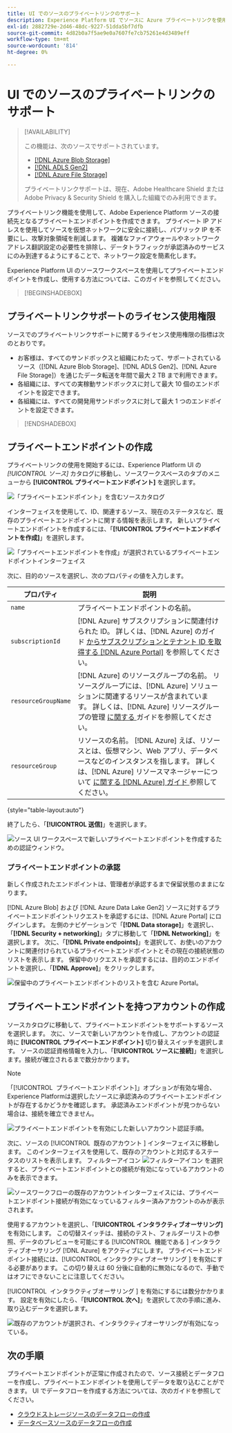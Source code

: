 ```yaml
---
title: UI でのソースのプライベートリンクのサポート
description: Experience Platform UI でソースに Azure プライベートリンクを使用する方法を説明します。
exl-id: 2882729e-2d46-48dc-9227-51dda5bf7dfb
source-git-commit: 4d82b0a7f5ae9e0a7607fe7cb75261e4d3489eff
workflow-type: tm+mt
source-wordcount: '814'
ht-degree: 0%

---
```


# UI でのソースのプライベートリンクのサポート

>[!AVAILABILITY]
>
>この機能は、次のソースでサポートされています。
>
>* [[!DNL Azure Blob Storage]](../../connectors/cloud-storage/blob.md)
>* [[!DNL ADLS Gen2]](../../connectors/cloud-storage/adls-gen2.md)
>* [[!DNL Azure File Storage]](../../connectors/cloud-storage/azure-file-storage.md)
>
>プライベートリンクサポートは、現在、Adobe Healthcare Shield またはAdobe Privacy &amp; Security Shield を購入した組織でのみ利用できます。

プライベートリンク機能を使用して、Adobe Experience Platform ソースの接続先となるプライベートエンドポイントを作成できます。 プライベート IP アドレスを使用してソースを仮想ネットワークに安全に接続し、パブリック IP を不要にし、攻撃対象領域を削減します。 複雑なファイアウォールやネットワークアドレス翻訳設定の必要性を排除し、データトラフィックが承認済みのサービスにのみ到達するようにすることで、ネットワーク設定を簡素化します。

Experience Platform UI のソースワークスペースを使用してプライベートエンドポイントを作成し、使用する方法については、このガイドを参照してください。

>[!BEGINSHADEBOX]

## プライベートリンクサポートのライセンス使用権限

ソースでのプライベートリンクサポートに関するライセンス使用権限の指標は次のとおりです。

* お客様は、すべてのサンドボックスと組織にわたって、サポートされているソース（[!DNL Azure Blob Storage]、[!DNL ADLS Gen2]、[!DNL Azure File Storage]）を通じたデータ転送を年間で最大 2 TB まで利用できます。
* 各組織には、すべての実稼動サンドボックスに対して最大 10 個のエンドポイントを設定できます。
* 各組織には、すべての開発用サンドボックスに対して最大 1 つのエンドポイントを設定できます。

>[!ENDSHADEBOX]

## プライベートエンドポイントの作成

プライベートリンクの使用を開始するには、Experience Platform UI の *[!UICONTROL ソース]* カタログに移動し、ソースワークスペースのタブのメニューから **[!UICONTROL プライベートエンドポイント]** を選択します。

![ 「プライベートエンドポイント」を含むソースカタログ ](../../images/tutorials/private-links/catalog.png)

インターフェイスを使用して、ID、関連するソース、現在のステータスなど、既存のプライベートエンドポイントに関する情報を表示します。 新しいプライベートエンドポイントを作成するには、「**[!UICONTROL プライベートエンドポイントを作成]**」を選択します。

![ 「プライベートエンドポイントを作成」が選択されているプライベートエンドポイントインターフェイス ](../../images/tutorials/private-links/private-endpoints.png)

次に、目的のソースを選択し、次のプロパティの値を入力します。

| プロパティ | 説明 |
| --- | --- |
| `name` | プライベートエンドポイントの名前。 |
| `subscriptionId` | [!DNL Azure] サブスクリプションに関連付けられた ID。 詳しくは、[!DNL Azure] のガイド [ からサブスクリプションとテナント ID を取得する  [!DNL Azure Portal]](https://learn.microsoft.com/en-us/azure/azure-portal/get-subscription-tenant-id) を参照してください。 |
| `resourceGroupName` | [!DNL Azure] のリソースグループの名前。 リソースグループには、[!DNL Azure] ソリューションに関連するリソースが含まれています。 詳しくは、[!DNL Azure] リソースグループの管理 [ に関する ](https://learn.microsoft.com/en-us/azure/azure-resource-manager/management/manage-resource-groups-portal) ガイドを参照してください。 |
| `resourceGroup` | リソースの名前。 [!DNL Azure] えば、リソースとは、仮想マシン、Web アプリ、データベースなどのインスタンスを指します。 詳しくは、[!DNL Azure] リソースマネージャーについて [ に関する  [!DNL Azure]  ガイド ](https://learn.microsoft.com/en-us/azure/azure-resource-manager/management/overview) 参照してください。 |

{style="table-layout:auto"}

終了したら、「**[!UICONTROL 送信]**」を選択します。

![ ソース UI ワークスペースで新しいプライベートエンドポイントを作成するための認証ウィンドウ。](../../images/tutorials/private-links/create-private-endpoint.png)

### プライベートエンドポイントの承認

新しく作成されたエンドポイントは、管理者が承認するまで保留状態のままになります。

[!DNL Azure Blob] および [!DNL Azure Data Lake Gen2] ソースに対するプライベートエンドポイントリクエストを承認するには、[!DNL Azure Portal] にログインします。 左側のナビゲーションで「**[!DNL Data storage]**」を選択し、「**[!DNL Security + networking]**」タブに移動して「**[!DNL Networking]**」を選択します。 次に、「**[!DNL Private endpoints]**」を選択して、お使いのアカウントに関連付けられているプライベートエンドポイントとその現在の接続状態のリストを表示します。 保留中のリクエストを承認するには、目的のエンドポイントを選択し、「**[!DNL Approve]**」をクリックします。

![ 保留中のプライベートエンドポイントのリストを含む Azure Portal。](../../images/tutorials/private-links/azure.png)

## プライベートエンドポイントを持つアカウントの作成

ソースカタログに移動して、プライベートエンドポイントをサポートするソースを選択します。 次に、ソースで新しいアカウントを作成し、アカウントの認証時に **[!UICONTROL プライベートエンドポイント]** 切り替えスイッチを選択します。 ソースの認証資格情報を入力し、「**[!UICONTROL ソースに接続]**」を選択します。接続が確立されるまで数分かかります。

>[!NOTE]
>
>「[!UICONTROL &#x200B; プライベートエンドポイント &#x200B;]」オプションが有効な場合、Experience Platformは選択したソースに承認済みのプライベートエンドポイントが存在するかどうかを確認します。 承認済みエンドポイントが見つからない場合は、接続を確立できません。

![ プライベートエンドポイントを有効にした新しいアカウント認証手順。](../../images/tutorials/private-links/new-account.png)

次に、ソースの [!UICONTROL &#x200B; 既存のアカウント &#x200B;] インターフェイスに移動します。 このインターフェイスを使用して、既存のアカウントと対応するステータスのリストを表示します。 フィルターアイコン ![ フィルターアイコン ](../../../images/icons/filter.png) を選択すると、プライベートエンドポイントとの接続が有効になっているアカウントのみを表示できます。

![ ソースワークフローの既存のアカウントインターフェイスには、プライベートエンドポイント接続が有効になっているフィルター済みアカウントのみが表示されます。](../../images/tutorials/private-links/existing-private-endpoints.png)

使用するアカウントを選択し、「**[!UICONTROL インタラクティブオーサリング]** を有効にします。 この切替スイッチは、接続のテスト、フォルダーリストの参照、データのプレビューを可能にする [!UICONTROL &#x200B; 機能である &#x200B;] インタラクティブオーサリング [!DNL Azure] をアクティブにします。 プライベートエンドポイント接続には、[!UICONTROL &#x200B; インタラクティブオーサリング &#x200B;] を有効にする必要があります。 この切り替えは 60 分後に自動的に無効になるので、手動ではオフにできないことに注意してください。

[!UICONTROL &#x200B; インタラクティブオーサリング &#x200B;] を有効にするには数分かかります。 設定を有効にしたら、「**[!UICONTROL 次へ]**」を選択して次の手順に進み、取り込むデータを選択します。

![ 既存のアカウントが選択され、インタラクティブオーサリングが有効になっている。](../../images/tutorials/private-links/interactive-authoring.png)

## 次の手順

プライベートエンドポイントが正常に作成されたので、ソース接続とデータフローを作成し、プライベートエンドポイントを使用してデータを取り込むことができます。 UI でデータフローを作成する方法については、次のガイドを参照してください。

* [クラウドストレージソースのデータフローの作成](../ui/dataflow/batch/cloud-storage.md)
* [データベースソースのデータフローの作成](../ui/dataflow/databases.md)
